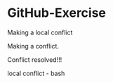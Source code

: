 # GitHub-Exercise

Making a local conflict

Making a conflict.

Conflict resolved!!!

local conflict - bash
